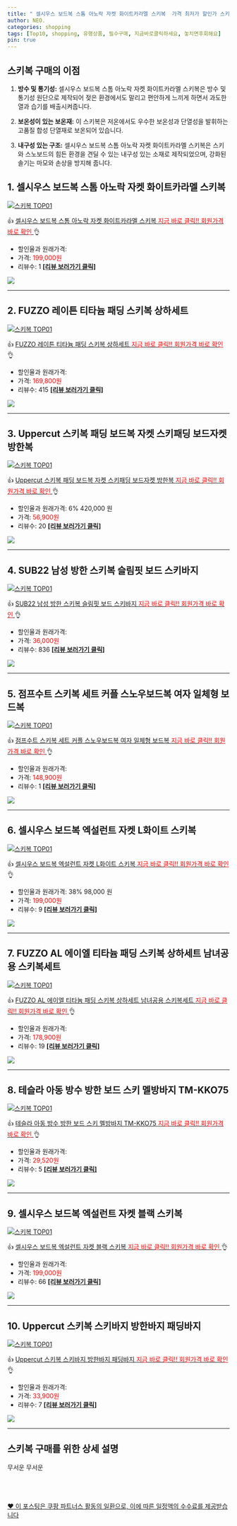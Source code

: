 ```yaml
---
title: " 셀시우스 보드복 스톰 아노락 자켓 화이트카라멜 스키복  가격 최저가 할인가 스키복 최저가 추천 제품 비교"
author: NEO.
categories: shopping
tags: [Top10, shopping, 유행상품, 필수구매, 지금바로클릭하세요, 놓치면후회해요]
pin: true
---
```

## 스키복 구매의 이점
1. **방수 및 통기성:** 셀시우스 보드복 스톰 아노락 자켓 화이트카라멜 스키복은 방수 및 통기성 원단으로 제작되어 젖은 환경에서도 말리고 편안하게 느끼게 하면서 과도한 열과 습기를 배출시켜줍니다.


2. **보온성이 있는 보온재:** 이 스키복은 저온에서도 우수한 보온성과 단열성을 발휘하는 고품질 합성 단열재로 보온되어 있습니다.


3. **내구성 있는 구조:** 셀시우스 보드복 스톰 아노락 자켓 화이트카라멜 스키복은 스키와 스노보드의 힘든 환경을 견딜 수 있는 내구성 있는 소재로 제작되었으며, 강화된 솔기는 마모와 손상을 방지해 줍니다.

   

## 1.  셀시우스 보드복 스톰 아노락 자켓 화이트카라멜 스키복 

[![스키복 TOP01](https://thumbnail6.coupangcdn.com/thumbnails/remote/490x490ex/image/vendor_inventory/7386/d0763b5cf735c4c0ae73c61ddac6ece6baeb6b992324421ca0795aefc2a7.jpg)](https://link.coupang.com/re/AFFSDP?lptag=AF3617701&subid=GithubCoopas&pageKey=7842917442&traceid=V0-153&itemId=21355236643&vendorItemId=88471519117)


👍 [ 셀시우스 보드복 스톰 아노락 자켓 화이트카라멜 스키복  <font color=red> 지금 바로 클릭!! 회원가격 바로 확인 </font> ](https://link.coupang.com/re/AFFSDP?lptag=AF3617701&subid=GithubCoopas&pageKey=7842917442&traceid=V0-153&itemId=21355236643&vendorItemId=88471519117) 👌 


- 할인율과 원래가격: 
- 가격: <span style='color:red'>199,000원</span>
- 리뷰수: 1  [**[리뷰 보러가기 클릭]**](https://link.coupang.com/re/AFFSDP?lptag=AF3617701&subid=GithubCoopas&pageKey=7842917442&traceid=V0-153&itemId=21355236643&vendorItemId=88471519117)

[![](/discount_price.png)](https://link.coupang.com/re/AFFSDP?lptag=AF3617701&subid=GithubCoopas&pageKey=7842917442&traceid=V0-153&itemId=21355236643&vendorItemId=88471519117)

---


   

## 2.  FUZZO 레이튼 티타늄 패딩 스키복 상하세트 

[![스키복 TOP01](https://thumbnail10.coupangcdn.com/thumbnails/remote/490x490ex/image/vendor_inventory/f693/16ccdfa21a3b1f6134ae07eb324692d3b0c26b51a193b1a329a7ea53f034.jpg)](https://link.coupang.com/re/AFFSDP?lptag=AF3617701&subid=GithubCoopas&pageKey=165923401&traceid=V0-153&itemId=475505083&vendorItemId=4191920869)


👍 [ FUZZO 레이튼 티타늄 패딩 스키복 상하세트  <font color=red> 지금 바로 클릭!! 회원가격 바로 확인 </font> ](https://link.coupang.com/re/AFFSDP?lptag=AF3617701&subid=GithubCoopas&pageKey=165923401&traceid=V0-153&itemId=475505083&vendorItemId=4191920869) 👌 


- 할인율과 원래가격: 
- 가격: <span style='color:red'>169,800원</span>
- 리뷰수: 415  [**[리뷰 보러가기 클릭]**](https://link.coupang.com/re/AFFSDP?lptag=AF3617701&subid=GithubCoopas&pageKey=165923401&traceid=V0-153&itemId=475505083&vendorItemId=4191920869)

[![](/discount_price.png)](https://link.coupang.com/re/AFFSDP?lptag=AF3617701&subid=GithubCoopas&pageKey=165923401&traceid=V0-153&itemId=475505083&vendorItemId=4191920869)

---


   

## 3.  Uppercut 스키복 패딩 보드복 자켓 스키패딩 보드자켓 방한복 

[![스키복 TOP01](https://thumbnail8.coupangcdn.com/thumbnails/remote/490x490ex/image/vendor_inventory/2c3f/d3c1b30064a17983c07279f86866727ddaf06fcdc098d3a0493def009d9f.jpg)](https://link.coupang.com/re/AFFSDP?lptag=AF3617701&subid=GithubCoopas&pageKey=7670751631&traceid=V0-153&itemId=20461890186&vendorItemId=87405382049)


👍 [ Uppercut 스키복 패딩 보드복 자켓 스키패딩 보드자켓 방한복  <font color=red> 지금 바로 클릭!! 회원가격 바로 확인 </font> ](https://link.coupang.com/re/AFFSDP?lptag=AF3617701&subid=GithubCoopas&pageKey=7670751631&traceid=V0-153&itemId=20461890186&vendorItemId=87405382049) 👌 


- 할인율과 원래가격: 6%  420,000   원
- 가격: <span style='color:red'>56,900원</span>
- 리뷰수: 20  [**[리뷰 보러가기 클릭]**](https://link.coupang.com/re/AFFSDP?lptag=AF3617701&subid=GithubCoopas&pageKey=7670751631&traceid=V0-153&itemId=20461890186&vendorItemId=87405382049)

[![](/discount_price.png)](https://link.coupang.com/re/AFFSDP?lptag=AF3617701&subid=GithubCoopas&pageKey=7670751631&traceid=V0-153&itemId=20461890186&vendorItemId=87405382049)

---


   

## 4.  SUB22 남성 방한 스키복 슬림핏 보드 스키바지 

[![스키복 TOP01](https://thumbnail6.coupangcdn.com/thumbnails/remote/490x490ex/image/vendor_inventory/e46b/29eabc7f7220fe6127ae514bbb0510391753107e2ee97b88c09a6c0c5c71.jpg)](https://link.coupang.com/re/AFFSDP?lptag=AF3617701&subid=GithubCoopas&pageKey=6729513829&traceid=V0-153&itemId=15675518766&vendorItemId=83187057754)


👍 [ SUB22 남성 방한 스키복 슬림핏 보드 스키바지  <font color=red> 지금 바로 클릭!! 회원가격 바로 확인 </font> ](https://link.coupang.com/re/AFFSDP?lptag=AF3617701&subid=GithubCoopas&pageKey=6729513829&traceid=V0-153&itemId=15675518766&vendorItemId=83187057754) 👌 


- 할인율과 원래가격: 
- 가격: <span style='color:red'>36,000원</span>
- 리뷰수: 836  [**[리뷰 보러가기 클릭]**](https://link.coupang.com/re/AFFSDP?lptag=AF3617701&subid=GithubCoopas&pageKey=6729513829&traceid=V0-153&itemId=15675518766&vendorItemId=83187057754)

[![](/discount_price.png)](https://link.coupang.com/re/AFFSDP?lptag=AF3617701&subid=GithubCoopas&pageKey=6729513829&traceid=V0-153&itemId=15675518766&vendorItemId=83187057754)

---


   

## 5.  점프수트 스키복 세트 커플 스노우보드복 여자 일체형 보드복 

[![스키복 TOP01](https://thumbnail8.coupangcdn.com/thumbnails/remote/490x490ex/image/vendor_inventory/299a/5498a7d35bee17b8b93c20777f12966a68b892dca0d18e2766b79a345b7d.jpg)](https://link.coupang.com/re/AFFSDP?lptag=AF3617701&subid=GithubCoopas&pageKey=7720971437&traceid=V0-153&itemId=20721603014&vendorItemId=88096827316)


👍 [ 점프수트 스키복 세트 커플 스노우보드복 여자 일체형 보드복  <font color=red> 지금 바로 클릭!! 회원가격 바로 확인 </font> ](https://link.coupang.com/re/AFFSDP?lptag=AF3617701&subid=GithubCoopas&pageKey=7720971437&traceid=V0-153&itemId=20721603014&vendorItemId=88096827316) 👌 


- 할인율과 원래가격: 
- 가격: <span style='color:red'>148,900원</span>
- 리뷰수: 1  [**[리뷰 보러가기 클릭]**](https://link.coupang.com/re/AFFSDP?lptag=AF3617701&subid=GithubCoopas&pageKey=7720971437&traceid=V0-153&itemId=20721603014&vendorItemId=88096827316)

[![](/discount_price.png)](https://link.coupang.com/re/AFFSDP?lptag=AF3617701&subid=GithubCoopas&pageKey=7720971437&traceid=V0-153&itemId=20721603014&vendorItemId=88096827316)

---


   

## 6.  셀시우스 보드복 엑설런트 자켓 L화이트 스키복 

[![스키복 TOP01](https://thumbnail6.coupangcdn.com/thumbnails/remote/490x490ex/image/vendor_inventory/2028/3ae12f613fb6d74fe618a178c72d26ed0df315ddcca930977809760615eb.jpg)](https://link.coupang.com/re/AFFSDP?lptag=AF3617701&subid=GithubCoopas&pageKey=7842920550&traceid=V0-153&itemId=21355250502&vendorItemId=88538382150)


👍 [ 셀시우스 보드복 엑설런트 자켓 L화이트 스키복  <font color=red> 지금 바로 클릭!! 회원가격 바로 확인 </font> ](https://link.coupang.com/re/AFFSDP?lptag=AF3617701&subid=GithubCoopas&pageKey=7842920550&traceid=V0-153&itemId=21355250502&vendorItemId=88538382150) 👌 


- 할인율과 원래가격: 38%  98,000   원
- 가격: <span style='color:red'>199,000원</span>
- 리뷰수: 9  [**[리뷰 보러가기 클릭]**](https://link.coupang.com/re/AFFSDP?lptag=AF3617701&subid=GithubCoopas&pageKey=7842920550&traceid=V0-153&itemId=21355250502&vendorItemId=88538382150)

[![](/discount_price.png)](https://link.coupang.com/re/AFFSDP?lptag=AF3617701&subid=GithubCoopas&pageKey=7842920550&traceid=V0-153&itemId=21355250502&vendorItemId=88538382150)

---


   

## 7.  FUZZO AL 에이엘 티타늄 패딩 스키복 상하세트 남녀공용 스키복세트 

[![스키복 TOP01](https://thumbnail6.coupangcdn.com/thumbnails/remote/490x490ex/image/vendor_inventory/5b26/7916fc7cadca0272fd1f49feebb11e54e1936e941b55b5d44e9806cd804c.jpg)](https://link.coupang.com/re/AFFSDP?lptag=AF3617701&subid=GithubCoopas&pageKey=7732052307&traceid=V0-153&itemId=20780300667&vendorItemId=87850115338)


👍 [ FUZZO AL 에이엘 티타늄 패딩 스키복 상하세트 남녀공용 스키복세트  <font color=red> 지금 바로 클릭!! 회원가격 바로 확인 </font> ](https://link.coupang.com/re/AFFSDP?lptag=AF3617701&subid=GithubCoopas&pageKey=7732052307&traceid=V0-153&itemId=20780300667&vendorItemId=87850115338) 👌 


- 할인율과 원래가격: 
- 가격: <span style='color:red'>178,900원</span>
- 리뷰수: 19  [**[리뷰 보러가기 클릭]**](https://link.coupang.com/re/AFFSDP?lptag=AF3617701&subid=GithubCoopas&pageKey=7732052307&traceid=V0-153&itemId=20780300667&vendorItemId=87850115338)

[![](/discount_price.png)](https://link.coupang.com/re/AFFSDP?lptag=AF3617701&subid=GithubCoopas&pageKey=7732052307&traceid=V0-153&itemId=20780300667&vendorItemId=87850115338)

---


   

## 8.  테슬라 아동 방수 방한 보드 스키 멜방바지 TM-KKO75 

[![스키복 TOP01](https://thumbnail10.coupangcdn.com/thumbnails/remote/490x490ex/image/vendor_inventory/abed/f1eb2b64462918e9232962a314dda254611db5e8472345bf1d56d5c8b88a.jpg)](https://link.coupang.com/re/AFFSDP?lptag=AF3617701&subid=GithubCoopas&pageKey=6956216157&traceid=V0-153&itemId=16918246017&vendorItemId=84096149063)


👍 [ 테슬라 아동 방수 방한 보드 스키 멜방바지 TM-KKO75  <font color=red> 지금 바로 클릭!! 회원가격 바로 확인 </font> ](https://link.coupang.com/re/AFFSDP?lptag=AF3617701&subid=GithubCoopas&pageKey=6956216157&traceid=V0-153&itemId=16918246017&vendorItemId=84096149063) 👌 


- 할인율과 원래가격: 
- 가격: <span style='color:red'>29,520원</span>
- 리뷰수: 5  [**[리뷰 보러가기 클릭]**](https://link.coupang.com/re/AFFSDP?lptag=AF3617701&subid=GithubCoopas&pageKey=6956216157&traceid=V0-153&itemId=16918246017&vendorItemId=84096149063)

[![](/discount_price.png)](https://link.coupang.com/re/AFFSDP?lptag=AF3617701&subid=GithubCoopas&pageKey=6956216157&traceid=V0-153&itemId=16918246017&vendorItemId=84096149063)

---


   

## 9.  셀시우스 보드복 엑설런트 자켓 블랙 스키복 

[![스키복 TOP01](https://thumbnail9.coupangcdn.com/thumbnails/remote/490x490ex/image/vendor_inventory/cd52/215736530e6062ac0c43a0ca5d261cfad24ba9ed1f55c3c6ff1e62da070a.jpg)](https://link.coupang.com/re/AFFSDP?lptag=AF3617701&subid=GithubCoopas&pageKey=7842920661&traceid=V0-153&itemId=21355250925&vendorItemId=88538374494)


👍 [ 셀시우스 보드복 엑설런트 자켓 블랙 스키복  <font color=red> 지금 바로 클릭!! 회원가격 바로 확인 </font> ](https://link.coupang.com/re/AFFSDP?lptag=AF3617701&subid=GithubCoopas&pageKey=7842920661&traceid=V0-153&itemId=21355250925&vendorItemId=88538374494) 👌 


- 할인율과 원래가격: 
- 가격: <span style='color:red'>199,000원</span>
- 리뷰수: 66  [**[리뷰 보러가기 클릭]**](https://link.coupang.com/re/AFFSDP?lptag=AF3617701&subid=GithubCoopas&pageKey=7842920661&traceid=V0-153&itemId=21355250925&vendorItemId=88538374494)

[![](/discount_price.png)](https://link.coupang.com/re/AFFSDP?lptag=AF3617701&subid=GithubCoopas&pageKey=7842920661&traceid=V0-153&itemId=21355250925&vendorItemId=88538374494)

---


   

## 10.  Uppercut 스키복 스키바지 방한바지 패딩바지 

[![스키복 TOP01](https://thumbnail9.coupangcdn.com/thumbnails/remote/490x490ex/image/vendor_inventory/a5b8/072cc70b75fbb23c1f6650ca719a30cf683c3ecbe7e992580855cdb399b5.jpg)](https://link.coupang.com/re/AFFSDP?lptag=AF3617701&subid=GithubCoopas&pageKey=6310231440&traceid=V0-153&itemId=13093909489&vendorItemId=79099739029)


👍 [ Uppercut 스키복 스키바지 방한바지 패딩바지  <font color=red> 지금 바로 클릭!! 회원가격 바로 확인 </font> ](https://link.coupang.com/re/AFFSDP?lptag=AF3617701&subid=GithubCoopas&pageKey=6310231440&traceid=V0-153&itemId=13093909489&vendorItemId=79099739029) 👌 


- 할인율과 원래가격: 
- 가격: <span style='color:red'>33,900원</span>
- 리뷰수: 7  [**[리뷰 보러가기 클릭]**](https://link.coupang.com/re/AFFSDP?lptag=AF3617701&subid=GithubCoopas&pageKey=6310231440&traceid=V0-153&itemId=13093909489&vendorItemId=79099739029)

[![](/discount_price.png)](https://link.coupang.com/re/AFFSDP?lptag=AF3617701&subid=GithubCoopas&pageKey=6310231440&traceid=V0-153&itemId=13093909489&vendorItemId=79099739029)

---
## 스키복 구매를 위한 상세 설명
무서운 무서운<br><br><br><br><br> [ ❤  이 포스팅은 쿠팡 파트너스 활동의 일환으로, 이에 따른 일정액의 수수료를 제공받습니다](https://link.coupang.com/a/bcEFyh)